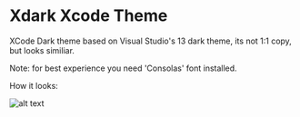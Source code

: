 Xdark Xcode Theme
=====

XCode Dark theme based on Visual Studio's 13 dark theme, its not 1:1 copy, but looks similiar.

Note: for best experience you need 'Consolas' font installed.

How it looks:

![alt text](http://i.imgur.com/Kfs39sG.png "")
